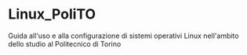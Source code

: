 # Linux_PoliTO
Guida all'uso e alla configurazione di sistemi operativi Linux nell'ambito dello studio al Politecnico di Torino
